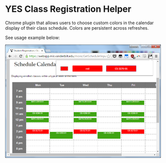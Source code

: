 # YES Class Registration Helper

Chrome plugin that allows users to choose custom colors in the calendar display of their class schedule. Colors are persistent across refreshes.

See usage example below:

![example usage screenshot](https://github.com/sxlijin/registration_helper/blob/master/screenshot-registration-helper.png)
